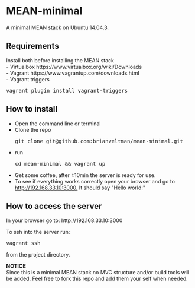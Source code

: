 <h1>MEAN-minimal</h1>

A minimal MEAN stack on Ubuntu 14.04.3.

<H2>Requirements</h2>
Install both before installing the MEAN stack<br>
- Virtualbox https://www.virtualbox.org/wiki/Downloads<br>
- Vagrant https://www.vagrantup.com/downloads.html<br>
- Vagrant triggers <pre>vagrant plugin install vagrant-triggers</pre>


<h2>How to install</h2>
<ul>
<li>Open the command line or terminal</li>
<li>Clone the repo <pre>git clone git@github.com:brianveltman/mean-minimal.git</pre></li>
<li>run <pre>cd mean-minimal && vagrant up</pre></li>
<li>Get some coffee, after ±10min the server is ready for use.</li>
<li>To see if everything works correctly open your browser and go to <a href="http://192.168.33.10:3000">http://192.168.33.10:3000.</a> It should say "Hello world!"</li>
</ul>

<h2>How to access the server</h2>
In your browser go to: http://192.168.33.10:3000

To ssh into the server run: <pre>vagrant ssh</pre> from the project directory.


<strong>NOTICE</strong><br>
Since this is a minimal MEAN stack no MVC structure and/or build tools will be added. Feel free to fork this repo and add them your self when needed.

